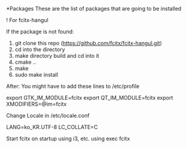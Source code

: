 *Packages
These are the list of packages that are going to be installed

! For fcitx-hangul

If the package is not found:
1. git clone this repo (https://github.com/fcitx/fcitx-hangul.git)
2. cd into the directory
3. make directory build and cd into it
4. cmake ..
5. make
6. sudo make install

After:
You might have to add these lines to /etc/profile

export GTK_IM_MODULE=fcitx
export QT_IM_MODULE=fcitx
export XMODIFIERS=@im=fcitx

Change Locale in /etc/locale.conf

LANG=ko_KR.UTF-8
LC_COLLATE=C

Start fcitx on startup using i3, etc. using exec fcitx
